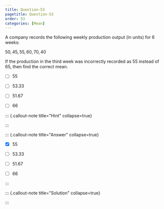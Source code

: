 ```yaml
---
title: Question-53 
pagetitle: Question-53
order: 53
categories: [Mean]
---
```

A company records the following weekly production output (in units) for $6$ weeks:

$50, 45, 55, 60, 70, 40$

If the production in the third week was incorrectly recorded as $55$ instead of $65$, then find the correct mean.

- [ ] $55$ 

- [ ] $53.33$

- [ ] $51.67$
  
- [ ] $66$

  

::: {.callout-note title="Hint" collapse=true}





:::

::: {.callout-note title="Answer" collapse=true}

- [x] $55$ 

- [ ] $53.33$

- [ ] $51.67$
  
- [ ] $66$

 

:::

::: {.callout-note title="Solution" collapse=true}

:::